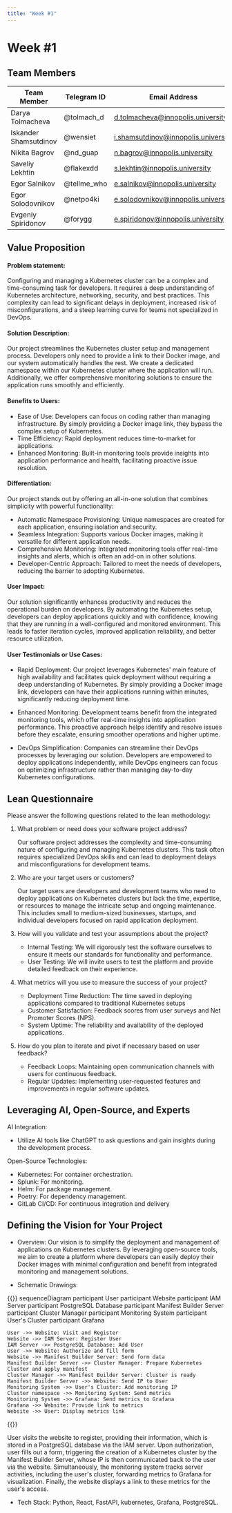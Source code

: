 ```yaml
---
title: "Week #1"
---
```


# Week #1

## **Team Members**

| Team Member              | Telegram ID   | Email Address                       |
|--------------------------|---------------|-------------------------------------|
| Darya Tolmacheva         | @tolmach_d    | d.tolmacheva@innopolis.university   |
| Iskander Shamsutdinov    | @wensiet      | i.shamsutdinov@innopolis.university |
| Nikita Bagrov            | @nd_guap      | n.bagrov@innopolis.university       |
| Saveliy Lekhtin          | @flakexdd     | s.lekhtin@innopolis.university      |
| Egor Salnikov            | @tellme_who   | e.salnikov@innopolis.university     |
| Egor Solodovnikov        | @netpo4ki     | e.solodovnikov@innopolis.university |
| Evgeniy Spiridonov       | @forygg       | e.spiridonov@innopolis.university   |

## **Value Proposition**

#### **Problem statement:**
Configuring and managing a Kubernetes cluster can be a complex and time-consuming task for developers. It requires a deep understanding of Kubernetes architecture, networking, security, and best practices. This complexity can lead to significant delays in deployment, increased risk of misconfigurations, and a steep learning curve for teams not specialized in DevOps.

#### Solution Description:
Our project streamlines the Kubernetes cluster setup and management process. Developers only need to provide a link to their Docker image, and our system automatically handles the rest. We create a dedicated namespace within our Kubernetes cluster where the application will run. Additionally, we offer comprehensive monitoring solutions to ensure the application runs smoothly and efficiently.

#### Benefits to Users:
* Ease of Use: Developers can focus on coding rather than managing infrastructure. By simply providing a Docker image link, they bypass the complex setup of Kubernetes.
* Time Efficiency: Rapid deployment reduces time-to-market for applications.
* Enhanced Monitoring: Built-in monitoring tools provide insights into application performance and health, facilitating proactive issue resolution.

#### Differentiation:
Our project stands out by offering an all-in-one solution that combines simplicity with powerful functionality:

* Automatic Namespace Provisioning: Unique namespaces are created for each application, ensuring isolation and security.
* Seamless Integration: Supports various Docker images, making it versatile for different application needs.
* Comprehensive Monitoring: Integrated monitoring tools offer real-time insights and alerts, which is often an add-on in other solutions.
* Developer-Centric Approach: Tailored to meet the needs of developers, reducing the barrier to adopting Kubernetes.

#### User Impact:
Our solution significantly enhances productivity and reduces the operational burden on developers. By automating the Kubernetes setup, developers can deploy applications quickly and with confidence, knowing that they are running in a well-configured and monitored environment. This leads to faster iteration cycles, improved application reliability, and better resource utilization.

#### User Testimonials or Use Cases:
* Rapid Deployment: Our project leverages Kubernetes' main feature of high availability and facilitates quick deployment without requiring a deep understanding of Kubernetes. By simply providing a Docker image link, developers can have their applications running within minutes, significantly reducing deployment time.

* Enhanced Monitoring: Development teams benefit from the integrated monitoring tools, which offer real-time insights into application performance. This proactive approach helps identify and resolve issues before they escalate, ensuring smoother operations and higher uptime.

* DevOps Simplification: Companies can streamline their DevOps processes by leveraging our solution. Developers are empowered to deploy applications independently, while DevOps engineers can focus on optimizing infrastructure rather than managing day-to-day Kubernetes configurations.

## **Lean Questionnaire**

Please answer the following questions related to the lean methodology:

1. What problem or need does your software project address? 
   
   Our software project addresses the complexity and time-consuming nature of configuring and managing Kubernetes clusters. This task often requires specialized DevOps skills and can lead to deployment delays and misconfigurations for development teams.

2. Who are your target users or customers?

   Our target users are developers and development teams who need to deploy applications on Kubernetes clusters but lack the time, expertise, or resources to manage the intricate setup and ongoing maintenance. This includes small to medium-sized businesses, startups, and individual developers focused on rapid application deployment.

3. How will you validate and test your assumptions about the project?

   - Internal Testing: We will rigorously test the software ourselves to ensure it meets our standards for functionality and performance.
   - User Testing: We will invite users to test the platform and provide detailed feedback on their experience.

4. What metrics will you use to measure the success of your project?

   - Deployment Time Reduction: The time saved in deploying applications compared to traditional Kubernetes setups
   - Customer Satisfaction: Feedback scores from user surveys and Net Promoter Scores (NPS).
   - System Uptime: The reliability and availability of the deployed applications.

5. How do you plan to iterate and pivot if necessary based on user feedback?

   - Feedback Loops: Maintaining open communication channels with users for continuous feedback.
   - Regular Updates: Implementing user-requested features and improvements in regular software updates.

## **Leveraging AI, Open-Source, and Experts**

AI Integration: 
* Utilize AI tools like ChatGPT to ask questions and gain insights during the development process.

Open-Source Technologies:
* Kubernetes: For container orchestration.
* Splunk: For monitoring.
* Helm: For package management.
* Poetry: For dependency management.
* GitLab CI/CD: For continuous integration and delivery

## **Defining the Vision for Your Project**

- Overview: Our vision is to simplify the deployment and management of applications on Kubernetes clusters. By leveraging open-source tools, we aim to create a platform where developers can easily deploy their Docker images with minimal configuration and benefit from integrated monitoring and management solutions.

- Schematic Drawings: 

{{<mermaid>}}
sequenceDiagram
    participant User
    participant Website
    participant IAM Server
    participant PostgreSQL Database
    participant Manifest Builder Server
    participant Cluster Manager
    participant Monitoring System
    participant User's Cluster
    participant Grafana
    
    User ->> Website: Visit and Register
    Website ->> IAM Server: Register User
    IAM Server ->> PostgreSQL Database: Add User
    User ->> Website: Authorize and fill form
    Website ->> Manifest Builder Server: Send form data
    Manifest Builder Server ->> Cluster Manager: Prepare Kubernetes Cluster and apply manifest
    Cluster Manager ->> Manifest Builder Server: Cluster is ready
    Manifest Builder Server ->> Website: Send IP to User
    Monitoring System ->> User's Cluster: Add monitoring IP
    Cluster namespace ->> Monitoring System: Send metrics
    Monitoring System ->> Grafana: Send metrics to Grafana
    Grafana ->> Website: Provide link to metrics
    Website ->> User: Display metrics link
{{</mermaid>}}

User visits the website to register, providing their information, which is stored in a PostgreSQL database via the IAM server. Upon authorization, user fills out a form, triggering the creation of a Kubernetes cluster by the Manifest Builder Server, whose IP is then communicated back to the user via the website. Simultaneously, the monitoring system tracks server activities, including the user's cluster, forwarding metrics to Grafana for visualization. Finally, the website displays a link to these metrics for the user's access.

- Tech Stack: Python, React, FastAPI, kubernetes, Grafana, PostgreSQL.


